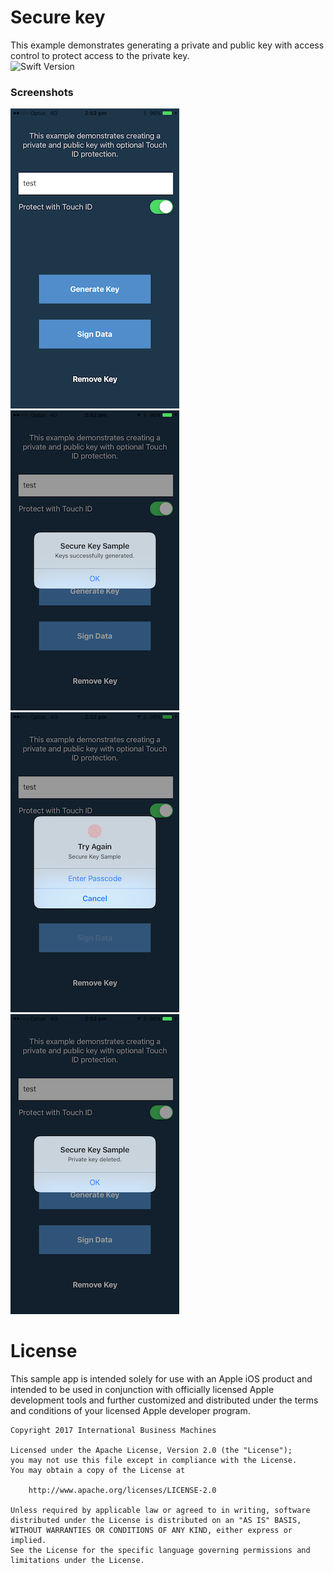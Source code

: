 # Secure key
This example demonstrates generating a private and public key with access control to protect access to the private key.
<br/>
![Swift Version](https://img.shields.io/badge/swift-4.1-orange.svg)

### Screenshots
![Specify the key name](Screenshot_0.PNG)
![Generate the private and public keys with Touch ID access](Screenshot_1.PNG)
![Failed Touch ID, fallback to Passcode](Screenshot_2.PNG)
![Delete private key](Screenshot_3.PNG)


# License

This sample app is intended solely for use with an Apple iOS product and intended to be used in conjunction with officially licensed Apple development tools and further customized and distributed under the terms and conditions of your licensed Apple developer program.

    Copyright 2017 International Business Machines

    Licensed under the Apache License, Version 2.0 (the "License");
    you may not use this file except in compliance with the License.
    You may obtain a copy of the License at

        http://www.apache.org/licenses/LICENSE-2.0

    Unless required by applicable law or agreed to in writing, software
    distributed under the License is distributed on an "AS IS" BASIS,
    WITHOUT WARRANTIES OR CONDITIONS OF ANY KIND, either express or implied.
    See the License for the specific language governing permissions and
    limitations under the License.
